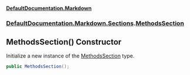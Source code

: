 #### [DefaultDocumentation\.Markdown](../../../../index.md 'index')
### [DefaultDocumentation\.Markdown\.Sections](../../../../index.md#DefaultDocumentation.Markdown.Sections 'DefaultDocumentation\.Markdown\.Sections').[MethodsSection](index.md 'DefaultDocumentation\.Markdown\.Sections\.MethodsSection')

## MethodsSection\(\) Constructor

Initialize a new instance of the [MethodsSection](index.md 'DefaultDocumentation\.Markdown\.Sections\.MethodsSection') type\.

```csharp
public MethodsSection();
```